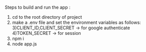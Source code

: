 

Steps to build and run the app :

1) cd to the root directory of project
2) make a .env file and set the environment variables as follows:
3)CLIENT_ID,CLIENT_SECRET  ->  for google authenticate
4)TOKEN_SECRET -> for session
5) npm i
6) node app.js

